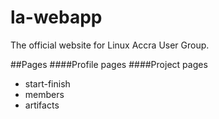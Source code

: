 # la-webapp
The official website for Linux Accra User Group.

##Pages
####Profile pages
####Project pages
 * start-finish
 * members
 * artifacts
